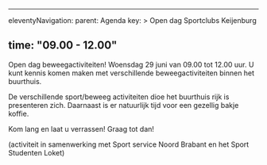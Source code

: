 
---
eleventyNavigation:
    parent: Agenda
    key: >
        Open dag Sportclubs Keijenburg
        
time: "09.00 - 12.00"
---

Open dag beweegactiviteiten!
Woensdag 29 juni van 09.00 tot 12.00 uur.
U kunt kennis komen maken met verschillende beweegactiviteiten binnen het buurthuis.

De verschillende sport/beweeg activiteiten dioe het buurthuis rijk is presenteren zich.
Daarnaast is er natuurlijk tijd voor een gezellig bakje koffie.

Kom lang en laat u verrassen! 
Graag tot dan!

(activiteit in samenwerking met Sport service Noord Brabant en het Sport Studenten Loket)
